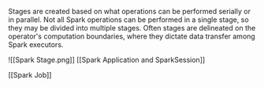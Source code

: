 Stages are created based on what operations can be performed serially or in parallel. Not all Spark operations can be performed in a single stage, so they may be divided into multiple stages. Often stages are delineated on the operator's computation boundaries, where they dictate data transfer among Spark executors.

![[Spark Stage.png]]
[[Spark Application and SparkSession]]

[[Spark Job]]

